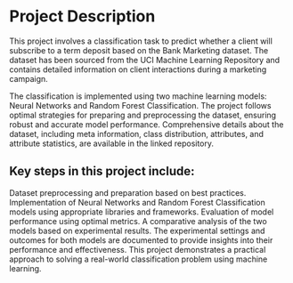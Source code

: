 # Project Description
This project involves a classification task to predict whether a client will subscribe to a term deposit based on the Bank Marketing dataset. The dataset has been sourced from the UCI Machine Learning Repository and contains detailed information on client interactions during a marketing campaign.

The classification is implemented using two machine learning models: Neural Networks and Random Forest Classification. The project follows optimal strategies for preparing and preprocessing the dataset, ensuring robust and accurate model performance. Comprehensive details about the dataset, including meta information, class distribution, attributes, and attribute statistics, are available in the linked repository.

## Key steps in this project include:

Dataset preprocessing and preparation based on best practices.
Implementation of Neural Networks and Random Forest Classification models using appropriate libraries and frameworks.
Evaluation of model performance using optimal metrics.
A comparative analysis of the two models based on experimental results.
The experimental settings and outcomes for both models are documented to provide insights into their performance and effectiveness. This project demonstrates a practical approach to solving a real-world classification problem using machine learning.
